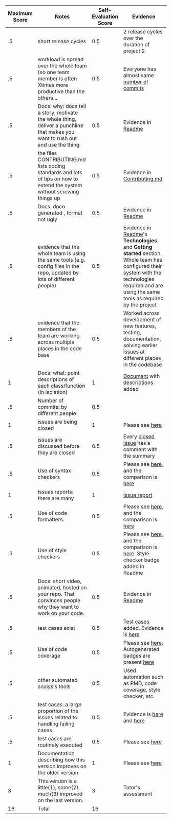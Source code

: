
|Maximum Score|Notes|Self-Evaluation Score|Evidence|
|-|-----|---|---------|
|.5| short release cycles|0.5|2 release cycles over the duration of project 2|
|.5| workload is spread over the whole team (so one team member is often Xtimes more productive than the others...|0.5|Everyone has almost same [number of commits](https://github.com/prithvish-doshi-17/CalBot/pulse)|
|.5|Docs: why: docs tell a story, motivate the whole thing, deliver a punchline that makes you want to rush out and use the thing |0.5|Evidence in [Readme](https://github.com/prithvish-doshi-17/CalBot/blob/master/README.md) |
|.5|the files CONTRIBUTING.md lists coding standards and lots of tips on how to extend the system without screwing things up  |0.5|Evidence in [Contributing.md](https://github.com/prithvish-doshi-17/CalBot/blob/master/CONTRIBUTING.md) |
|.5|Docs: doco generated , format not ugly  |0.5|Evidence in [Readme](https://github.com/prithvish-doshi-17/CalBot/blob/master/README.md) |
|.5|evidence that the whole team is using the same tools (e.g. config files in the repo, updated by lots of different people) |0.5|Evidence in [Readme](https://github.com/prithvish-doshi-17/CalBot/blob/master/README.md)'s **Technologies** and **Getting started** section. Whole team has configured their system with the technologies required and are using the same tools as required by the project|
|.5|evidence that the members of the team are working across multiple places in the code base |0.5|Worked across development of new features, testing, documentation, solving earlier issues at different places in the codebase |
|1|Docs: what: point descriptions of each class/function (in isolation)  |1|[Document](https://github.com/prithvish-doshi-17/CalBot/blob/master/docs/Function%20Description.md) with descriptions added|
|.5|Number of commits: by different people  |0.5||
|1|issues are being closed |1|Please see [here](https://github.com/prithvish-doshi-17/CalBot/issues?q=is%3Aissue+is%3Aclosed)|
|.5|issues are discussed before they are closed |0.5|Every [closed issue](https://github.com/prithvish-doshi-17/CalBot/issues?q=is%3Aissue+is%3Aclosed) has a comment with the summary|
|.5|Use of syntax checkers |0.5|Please see [here](https://github.com/prithvish-doshi-17/CalBot/blob/master/pom.xml), and the comparison is [here](https://github.com/prithvish-doshi-17/CalBot/blob/master/reports/se%20checkers.pdf)|
|1|Issues reports: there are many  |1|[Issue report](https://github.com/prithvish-doshi-17/CalBot/blob/master/reports/Issue%20report.txt)|
|.5|Use of code formatters. |0.5|Please see [here](https://github.com/prithvish-doshi-17/CalBot/blob/master/pom.xml), and the comparison is [here](https://github.com/prithvish-doshi-17/CalBot/blob/master/reports/se%20checkers.pdf)|
|.5|Use of style checkers |0.5|Please see [here](https://github.com/prithvish-doshi-17/CalBot/blob/master/pom.xml), and the comparison is [here](https://github.com/prithvish-doshi-17/CalBot/blob/master/reports/se%20checkers.pdf). Style checker badge added in Readme|
|.5|Docs: short video, animated, hosted on your repo. That convinces people why they want to work on your code. |0.5|Evidence in [Readme](https://github.com/prithvish-doshi-17/CalBot/blob/master/README.md)|
|.5|test cases exist  |0.5|Test cases added. Evidence is [here](https://github.com/prithvish-doshi-17/CalBot/tree/master/src/test/java/com/se21/calbot)|
|.5|Use of code coverage  |0.5|Please see [here](https://github.com/prithvish-doshi-17/CalBot/blob/master/pom.xml). Autogenerated badges are present [here](https://github.com/prithvish-doshi-17/CalBot/tree/master/badges)|
|.5|other automated analysis tools|0.5|Used automation such as PMD, code coverage, style checker, etc.|
|.5|test cases:.a large proportion of the issues related to handling failing cases|0.5|Evidence is [here](https://github.com/prithvish-doshi-17/CalBot/issues/15) and [here](https://github.com/prithvish-doshi-17/CalBot/issues/7)|
|.5|test cases are routinely executed |0.5|Please see [here](https://github.com/prithvish-doshi-17/CalBot/issues/5)|
|1|Documentation describing how this version improves on the older version|1|Please see [here](https://github.com/prithvish-doshi-17/CalBot#updates-from-previous-version)| 
|3|This version is a little(1), some(2), much(3) improved on the last version.|3|Tutor's assessment| 
|16| Total|16||

